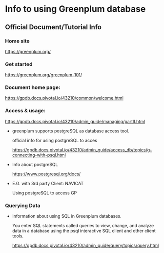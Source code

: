 # Info to using Greenplum database
## Official Document/Tutorial Info
### Home site
  https://greenplum.org/
### Get started
  https://greenplum.org/greenplum-101/
### Document home page:
  https://gpdb.docs.pivotal.io/43210/common/welcome.html

### Access & usage:
  https://gpdb.docs.pivotal.io/43210/admin_guide/managing/partII.html
  
  - greenplum supports postgreSQL as database access tool.
  
    official info for using postgreSQL to acces
    
    https://gpdb.docs.pivotal.io/43210/admin_guide/access_db/topics/g-connecting-with-psql.html
  
  - Info about postgreSQL
    
    https://www.postgresql.org/docs/
  
  - E.G. with 3rd party Client: NAVICAT
    
    Using postgreSQL to access GP

### Querying Data
  - Information about using SQL in Greenplum databases.

    You enter SQL statements called queries to view, change, and analyze data in a database using the psql interactive SQL client and other client tools.
    
    https://gpdb.docs.pivotal.io/43210/admin_guide/query/topics/query.html
